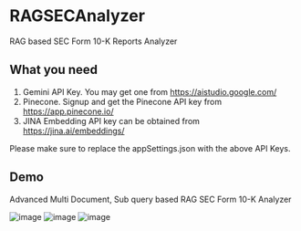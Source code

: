 # RAGSECAnalyzer
RAG based SEC Form 10-K Reports Analyzer

## What you need

1. Gemini API Key. You may get one from https://aistudio.google.com/
2. Pinecone. Signup and get the Pinecone API key from https://app.pinecone.io/
3. JINA Embedding API key can be obtained from https://jina.ai/embeddings/

Please make sure to replace the appSettings.json with the above API Keys.

## Demo
Advanced Multi Document, Sub query based RAG SEC Form 10-K Analyzer

![image](https://github.com/user-attachments/assets/49a1a858-1e04-45d5-a9a4-e4363927e1f7)
![image](https://github.com/user-attachments/assets/34091d0d-5076-4806-8343-6ef3c4c15671)
![image](https://github.com/user-attachments/assets/c58c02b4-a9b8-4bec-bfec-f5c0003622c9)

